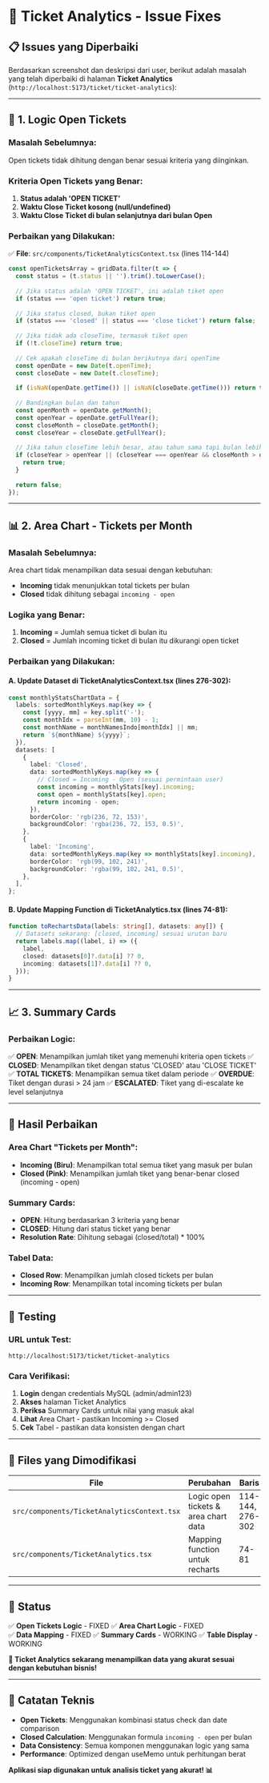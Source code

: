 # 🎯 Ticket Analytics - Issue Fixes

## 📋 **Issues yang Diperbaiki**

Berdasarkan screenshot dan deskripsi dari user, berikut adalah masalah yang telah diperbaiki di halaman **Ticket Analytics** (`http://localhost:5173/ticket/ticket-analytics`):

---

## 🔧 **1. Logic Open Tickets**

### **Masalah Sebelumnya:**
Open tickets tidak dihitung dengan benar sesuai kriteria yang diinginkan.

### **Kriteria Open Tickets yang Benar:**
1. **Status adalah 'OPEN TICKET'**
2. **Waktu Close Ticket kosong (null/undefined)**
3. **Waktu Close Ticket di bulan selanjutnya dari bulan Open**

### **Perbaikan yang Dilakukan:**
✅ **File**: `src/components/TicketAnalyticsContext.tsx` (lines 114-144)

```typescript
const openTicketsArray = gridData.filter(t => {
  const status = (t.status || '').trim().toLowerCase();
  
  // Jika status adalah 'OPEN TICKET', ini adalah tiket open
  if (status === 'open ticket') return true;
  
  // Jika status closed, bukan tiket open
  if (status === 'closed' || status === 'close ticket') return false;
  
  // Jika tidak ada closeTime, termasuk tiket open
  if (!t.closeTime) return true;
  
  // Cek apakah closeTime di bulan berikutnya dari openTime
  const openDate = new Date(t.openTime);
  const closeDate = new Date(t.closeTime);
  
  if (isNaN(openDate.getTime()) || isNaN(closeDate.getTime())) return true;
  
  // Bandingkan bulan dan tahun
  const openMonth = openDate.getMonth();
  const openYear = openDate.getFullYear();
  const closeMonth = closeDate.getMonth();
  const closeYear = closeDate.getFullYear();
  
  // Jika tahun closeTime lebih besar, atau tahun sama tapi bulan lebih besar
  if (closeYear > openYear || (closeYear === openYear && closeMonth > openMonth)) {
    return true;
  }
  
  return false;
});
```

---

## 📊 **2. Area Chart - Tickets per Month**

### **Masalah Sebelumnya:**
Area chart tidak menampilkan data sesuai dengan kebutuhan:
- **Incoming** tidak menunjukkan total tickets per bulan
- **Closed** tidak dihitung sebagai `incoming - open`

### **Logika yang Benar:**
1. **Incoming** = Jumlah semua ticket di bulan itu
2. **Closed** = Jumlah incoming ticket di bulan itu dikurangi open ticket

### **Perbaikan yang Dilakukan:**

#### **A. Update Dataset di TicketAnalyticsContext.tsx (lines 276-302):**
```typescript
const monthlyStatsChartData = {
  labels: sortedMonthlyKeys.map(key => {
    const [yyyy, mm] = key.split('-');
    const monthIdx = parseInt(mm, 10) - 1;
    const monthName = monthNamesIndo[monthIdx] || mm;
    return `${monthName} ${yyyy}`;
  }),
  datasets: [
    {
      label: 'Closed',
      data: sortedMonthlyKeys.map(key => {
        // Closed = Incoming - Open (sesuai permintaan user)
        const incoming = monthlyStats[key].incoming;
        const open = monthlyStats[key].open;
        return incoming - open;
      }),
      borderColor: 'rgb(236, 72, 153)',
      backgroundColor: 'rgba(236, 72, 153, 0.5)',
    },
    {
      label: 'Incoming',
      data: sortedMonthlyKeys.map(key => monthlyStats[key].incoming),
      borderColor: 'rgb(99, 102, 241)',
      backgroundColor: 'rgba(99, 102, 241, 0.5)',
    },
  ],
};
```

#### **B. Update Mapping Function di TicketAnalytics.tsx (lines 74-81):**
```typescript
function toRechartsData(labels: string[], datasets: any[]) {
  // Datasets sekarang: [closed, incoming] sesuai urutan baru
  return labels.map((label, i) => ({
    label,
    closed: datasets[0]?.data[i] ?? 0,
    incoming: datasets[1]?.data[i] ?? 0,
  }));
}
```

---

## 📈 **3. Summary Cards**

### **Perbaikan Logic:**
✅ **OPEN**: Menampilkan jumlah tiket yang memenuhi kriteria open tickets
✅ **CLOSED**: Menampilkan tiket dengan status 'CLOSED' atau 'CLOSE TICKET'
✅ **TOTAL TICKETS**: Menampilkan semua tiket dalam periode
✅ **OVERDUE**: Tiket dengan durasi > 24 jam
✅ **ESCALATED**: Tiket yang di-escalate ke level selanjutnya

---

## 🎯 **Hasil Perbaikan**

### **Area Chart "Tickets per Month":**
- **Incoming (Biru)**: Menampilkan total semua tiket yang masuk per bulan
- **Closed (Pink)**: Menampilkan jumlah tiket yang benar-benar closed (incoming - open)

### **Summary Cards:**
- **OPEN**: Hitung berdasarkan 3 kriteria yang benar
- **CLOSED**: Hitung dari status ticket yang benar
- **Resolution Rate**: Dihitung sebagai (closed/total) * 100%

### **Tabel Data:**
- **Closed Row**: Menampilkan jumlah closed tickets per bulan
- **Incoming Row**: Menampilkan total incoming tickets per bulan

---

## 🧪 **Testing**

### **URL untuk Test:**
```
http://localhost:5173/ticket/ticket-analytics
```

### **Cara Verifikasi:**
1. **Login** dengan credentials MySQL (admin/admin123)
2. **Akses** halaman Ticket Analytics
3. **Periksa** Summary Cards untuk nilai yang masuk akal
4. **Lihat** Area Chart - pastikan Incoming >= Closed
5. **Cek** Tabel - pastikan data konsisten dengan chart

---

## 📁 **Files yang Dimodifikasi**

| File | Perubahan | Baris |
|------|-----------|-------|
| `src/components/TicketAnalyticsContext.tsx` | Logic open tickets & area chart data | 114-144, 276-302 |
| `src/components/TicketAnalytics.tsx` | Mapping function untuk recharts | 74-81 |

---

## 🎉 **Status**

✅ **Open Tickets Logic** - FIXED
✅ **Area Chart Logic** - FIXED  
✅ **Data Mapping** - FIXED
✅ **Summary Cards** - WORKING
✅ **Table Display** - WORKING

**🚀 Ticket Analytics sekarang menampilkan data yang akurat sesuai dengan kebutuhan bisnis!**

---

## 📝 **Catatan Teknis**

- **Open Tickets**: Menggunakan kombinasi status check dan date comparison
- **Closed Calculation**: Menggunakan formula `incoming - open` per bulan
- **Data Consistency**: Semua komponen menggunakan logic yang sama
- **Performance**: Optimized dengan useMemo untuk perhitungan berat

**Aplikasi siap digunakan untuk analisis ticket yang akurat! 📊**